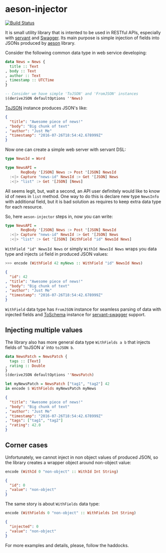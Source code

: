 # aeson-injector

[![Build Status](https://travis-ci.org/NCrashed/aeson-injector.svg?branch=master)](https://travis-ci.org/NCrashed/aeson-injector)

It is small utility library that is intented to be used in RESTful APIs, especially with [servant](http://haskell-servant.readthedocs.io/en/stable/) and [Swagger](http://swagger.io/). Its main purpose is simple injection of fields into JSONs produced by [aeson](https://hackage.haskell.org/package/aeson) library.

Consider the following common data type in web service developing:

``` haskell
data News = News {
  title :: Text
, body :: Text
, author :: Text
, timestamp :: UTCTime  
}

-- Consider we have simple 'ToJSON' and 'FromJSON' instances
$(deriveJSON defaultOptions ''News) 
```

[ToJSON](http://hackage.haskell.org/package/aeson-0.11.2.0/docs/Data-Aeson.html#t:ToJSON) instance produces JSON's like:

``` json
{
  "title": "Awesome piece of news!"
, "body": "Big chunk of text"
, "author": "Just Me"
, "timestamp": "2016-07-26T18:54:42.678999Z"
}
```

Now one can create a simple web server with servant DSL:

``` haskell
type NewsId = Word 

type NewsAPI = 
       ReqBody '[JSON] News :> Post '[JSON] NewsId
  :<|> Capture "news-id" NewsId :> Get '[JSON] News
  :<|> "list" :> Get '[JSON] [News]
```

All seems legit, but, wait a second, an API user definitely would like to know id of news in `list` method. One way to do this is declare new type `NewsInfo` with additional field, but it is bad solution as requires to keep extra data type for each resource. 

So, here `aeson-injector` steps in, now you can write:
``` haskell
type NewsAPI = 
       ReqBody '[JSON] News :> Post '[JSON] NewsId
  :<|> Capture "news-id" NewsId :> Get '[JSON] News
  :<|> "list" :> Get '[JSON] [WithField "id" NewsId News]
``` 

`WithField "id" NewsId News` or simply `WithId NewsId News` wraps you data type and injects `id` field in produced JSON values:

``` haskell
>>> encode (WithField 42 myNews :: WithField "id" NewsId News)
```

``` json
{
  "id": 42
, "title": "Awesome piece of news!"
, "body": "Big chunk of text"
, "author": "Just Me"
, "timestamp": "2016-07-26T18:54:42.678999Z"
}
```

`WithField` data type has `FromJSON` instance for seamless parsing of data with injected fields and [ToSchema](https://hackage.haskell.org/package/swagger2-2.1/docs/Data-Swagger-Internal-Schema.html#t:ToSchema) instance for [servant-swagger](https://hackage.haskell.org/package/servant-swagger) support.

## Injecting multiple values

The library also has more general data type `WithFields a b` that injects fields of 'toJSON a' into `toJSON b`. 

``` haskell
data NewsPatch = NewsPatch {
  tags :: [Text]
, rating :: Double
}
$(deriveJSON defaultOptions ''NewsPatch) 
```

``` haskell
let myNewsPatch = NewsPatch ["tag1", "tag2"] 42 
in encode $ WithFields myNewsPatch myNews
```

``` json
{
  "title": "Awesome piece of news!"
, "body": "Big chunk of text"
, "author": "Just Me"
, "timestamp": "2016-07-26T18:54:42.678999Z"
, "tags": ["tag1", "tag2"]
, "rating": 42.0
}
```

## Corner cases

Unfortunately, we cannot inject in non object values of produced JSON, so the library creates a wrapper object around non-object value:

``` haskell
encode (WithId 0 "non-object" :: WithId Int String)
```

``` json
{
  "id": 0 
, "value": "non-object"
}
```

The same story is about `WithFields` data type:

``` haskell
encode (WithFields 0 "non-object" :: WithFields Int String)
```

``` json
{
  "injected": 0 
, "value": "non-object"
}
```

For more examples and details, please, follow the haddocks.
